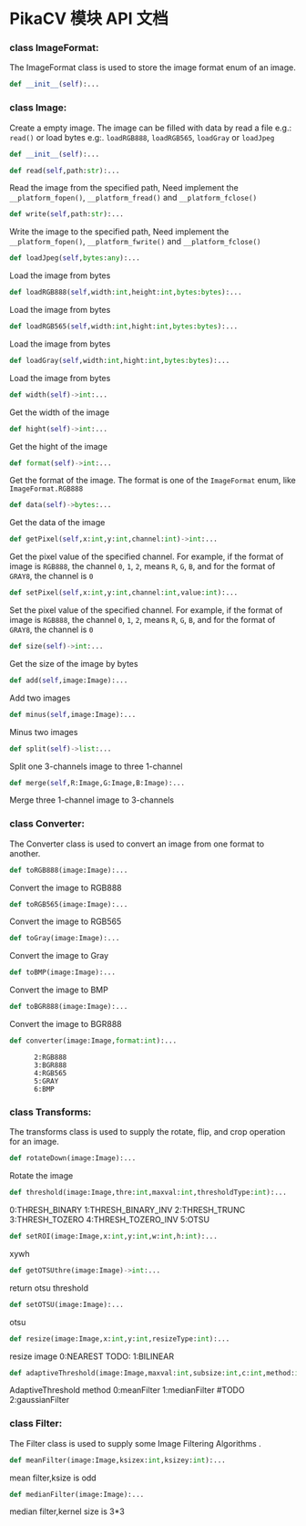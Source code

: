 # PikaCV 模块 API 文档

### class ImageFormat:
   The ImageFormat class is used to 
       store the image format enum of an image.

``` python
def __init__(self):...
```

### class Image:
   Create a empty image. The image can be 
       filled with data by read a file e.g.: `read()` 
       or load bytes e.g:. `loadRGB888`, `loadRGB565`, `loadGray` or `loadJpeg`

``` python
def __init__(self):...
```

``` python
def read(self,path:str):...
```

   Read the image from the specified path, 
           Need implement the   `__platform_fopen()`, `__platform_fread()`
             and `__platform_fclose()`

``` python
def write(self,path:str):...
```

   Write the image to the specified path, 
           Need implement the   `__platform_fopen()`, `__platform_fwrite()` 
           and `__platform_fclose()`

``` python
def loadJpeg(self,bytes:any):...
```

   Load the image from bytes

``` python
def loadRGB888(self,width:int,height:int,bytes:bytes):...
```

   Load the image from bytes

``` python
def loadRGB565(self,width:int,hight:int,bytes:bytes):...
```

   Load the image from bytes

``` python
def loadGray(self,width:int,hight:int,bytes:bytes):...
```

   Load the image from bytes

``` python
def width(self)->int:...
```

   Get the width of the image

``` python
def hight(self)->int:...
```

   Get the hight of the image

``` python
def format(self)->int:...
```

   Get the format of the image. 
           The format is one of the `ImageFormat` enum, 
           like `ImageFormat.RGB888`

``` python
def data(self)->bytes:...
```

   Get the data of the image

``` python
def getPixel(self,x:int,y:int,channel:int)->int:...
```

   Get the pixel value of the specified channel.
           For example, if the format of image is `RGB888`, 
           the channel `0`, `1`, `2`, means `R`, `G`, `B`, 
           and for the format of `GRAY8`, the channel is `0`
           

``` python
def setPixel(self,x:int,y:int,channel:int,value:int):...
```

   Set the pixel value of the specified channel.
           For example, if the format of image is `RGB888`, 
           the channel `0`, `1`, `2`, means `R`, `G`, `B`, 
           and for the format of `GRAY8`, the channel is `0`
           

``` python
def size(self)->int:...
```

   Get the size of the image by bytes

``` python
def add(self,image:Image):...
```

   Add two images

``` python
def minus(self,image:Image):...
```

   Minus two images

``` python
def split(self)->list:...
```

   Split one 3-channels image to three 1-channel

``` python
def merge(self,R:Image,G:Image,B:Image):...
```

   Merge three 1-channel image to 3-channels

### class Converter:
   The Converter class is used to 
       convert an image from one format to another.

``` python
def toRGB888(image:Image):...
```

   Convert the image to RGB888

``` python
def toRGB565(image:Image):...
```

   Convert the image to RGB565

``` python
def toGray(image:Image):...
```

   Convert the image to Gray

``` python
def toBMP(image:Image):...
```

   Convert the image to BMP

``` python
def toBGR888(image:Image):...
```

   Convert the image to BGR888

``` python
def converter(image:Image,format:int):...
```

   
          2:RGB888
          3:BGR888
          4:RGB565
          5:GRAY
          6:BMP
          

### class Transforms:
   The transforms class is used to 
       supply the rotate, flip, and crop operation for an image.

``` python
def rotateDown(image:Image):...
```

   Rotate the image 

``` python
def threshold(image:Image,thre:int,maxval:int,thresholdType:int):...
```

   0:THRESH_BINARY 
   1:THRESH_BINARY_INV
   2:THRESH_TRUNC
   3:THRESH_TOZERO
   4:THRESH_TOZERO_INV
   5:OTSU
   

``` python
def setROI(image:Image,x:int,y:int,w:int,h:int):...
```

   xywh

``` python
def getOTSUthre(image:Image)->int:...
```

   return otsu threshold

``` python
def setOTSU(image:Image):...
```

   otsu

``` python
def resize(image:Image,x:int,y:int,resizeType:int):...
```

   resize image
   0:NEAREST
   TODO:
   1:BILINEAR
   

``` python
def adaptiveThreshold(image:Image,maxval:int,subsize:int,c:int,method:int):...
```

   AdaptiveThreshold
   method
   0:meanFilter
   1:medianFilter
   #TODO 2:gaussianFilter
   

### class Filter:
   The Filter class is used to 
       supply some Image Filtering Algorithms .

``` python
def meanFilter(image:Image,ksizex:int,ksizey:int):...
```

   mean filter,ksize is odd

``` python
def medianFilter(image:Image):...
```

   median filter,kernel size is 3*3

